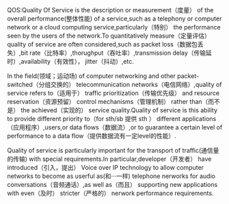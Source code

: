 QOS:Quality Of Service is the description or measurement（度量） of the overall performance\(整体性能\) of a service,such as a telephony or computer network or a cloud computing service,particularly（特别） the performance seen by the users of the network.To quantitatively measure（定量评估） quality of service are often considered,such as packet loss（数据包丢失）,bit rate（比特率）,thorughput（吞吐率）,transmission delay（传输延时）,availability（有效性）， jitter（抖动）,etc.

In the field\(领域；运动场\) of computer networking and other packet-switched（分组交换的） telecommunication networks（电信网络）,quality of service refers to（适用于） traffic prioritization（传输优先级） and resource reservation（资源预留） control mechanisms（管理机制） rather than（而不是） the achieved（实现的） service quality.Quality of service is this ability to provide different priority to（for sth/sb 提供 sth ） different applications（应用程序）,users,or data flows（数据流）,or to guarantee a certain level of performance to a data flow（提供数据流有一定level的性能）.

Quality of service is particularly important for the transport of traffic\(通信量的传输\) with special requirements.In particular,developer（开发者） have introduced（引入，提出） Voice over IP technology to allow computer networks to become as userful as\(和···一样\) telephone nerworks for audio conversations（音频通话）,as well as（而且） supporting new applications with even（及时） stricter（严格的） nerwork performance requirements.



